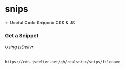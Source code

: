 # snips
✨ Useful Code Snippets CSS &amp; JS

### Get a Snippet

###### Using jsDelivr

```
https://cdn.jsdelivr.net/gh/realsnipc/snips/filename
```
